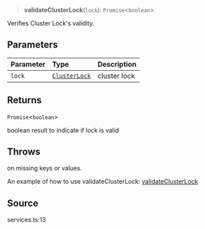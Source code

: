 > **validateClusterLock**(`lock`): `Promise`\<`boolean`\>

Verifies Cluster Lock's validity.

## Parameters

| Parameter | Type | Description |
| :------ | :------ | :------ |
| `lock` | [`ClusterLock`](../type-aliases/ClusterLock.md) | cluster lock |

## Returns

`Promise`\<`boolean`\>

boolean result to indicate if lock is valid

## Throws

on missing keys or values.

An example of how to use validateClusterLock:
[validateClusterLock](https://github.com/ObolNetwork/obol-sdk-examples/blob/main/TS-Example/index.ts#L127)

## Source

services.ts:13
